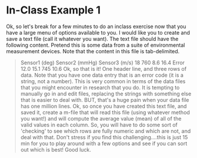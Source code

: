 # In-Class Example 1
Ok, so let's break for a few minutes to do an inclass exercise now that you have a large menu of options available to you. I would like you to create and save a text file (call it whatever you want). The text file should have the following content. Pretend this is some data from a suite of environmental measurement devices. Note that the content in this file is tab-delimited.
> Sensor1 (deg)    Sensor2 (mmHg)    Sensor3 (m/s)
> 18    760    8.6
> 16.4    Error    12.0
> 15.1    745    10.6
Ok, so that is it! One header line, and three rows of data. Note that you have one data entry that is an error code (it is a string, not a number). This is very common in terms of the data files that you might encounter in research that you do. It is tempting to manually go in and edit files, replacing the strings with something else that is easier to deal with. BUT, that's a huge pain when your data file has one million lines.
Ok, so once you have created this text file, and saved it, create a m-file that will read this file (using whatever method you want!) and will compute the average value (mean) of all of the valid values in each column. So, you will have to do some sort of 'checking' to see which rows are fully numeric and which are not, and deal with that. Don't stress if you find this challenging....this is just 15 min for you to play around with a few options and see if you can sort out which is best! Good luck.
